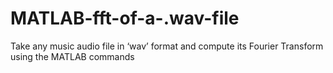 # MATLAB-fft-of-a-.wav-file
Take any music audio file in ‘wav’ format and compute its Fourier Transform using the MATLAB commands
